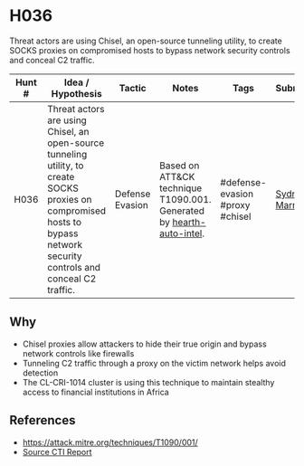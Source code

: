 # H036

Threat actors are using Chisel, an open-source tunneling utility, to create SOCKS proxies on compromised hosts to bypass network security controls and conceal C2 traffic.

| Hunt #       | Idea / Hypothesis                                                      | Tactic         | Notes                                                                              | Tags                           | Submitter           |
|--------------|-------------------------------------------------------------------------|----------------|------------------------------------------------------------------------------------|--------------------------------|---------------------|
| H036 | Threat actors are using Chisel, an open-source tunneling utility, to create SOCKS proxies on compromised hosts to bypass network security controls and conceal C2 traffic. | Defense Evasion | Based on ATT&CK technique T1090.001. Generated by [hearth-auto-intel](https://github.com/THORCollective/HEARTH). | #defense-evasion #proxy #chisel | [Sydney Marrone](https://www.linkedin.com/in/sydneymarrone/) |

## Why
- Chisel proxies allow attackers to hide their true origin and bypass network controls like firewalls
- Tunneling C2 traffic through a proxy on the victim network helps avoid detection
- The CL-CRI-1014 cluster is using this technique to maintain stealthy access to financial institutions in Africa

## References
- https://attack.mitre.org/techniques/T1090/001/
- [Source CTI Report](https://unit42.paloaltonetworks.com/cybercriminals-attack-financial-sector-across-africa)
